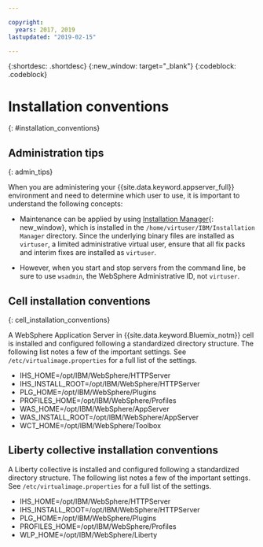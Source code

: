 ```yaml
---

copyright:
  years: 2017, 2019
lastupdated: "2019-02-15"

---
```


{:shortdesc: .shortdesc}
{:new_window: target="_blank"}
{:codeblock: .codeblock}

# Installation conventions
{: #installation_conventions}

## Administration tips
{: admin_tips}

When you are administering your {{site.data.keyword.appserver_full}} environment and need to determine which user to use, it is important to understand the following concepts:

 * Maintenance can be applied by using [Installation Manager](http://www.ibm.com/support/knowledgecenter/SSDV2W_1.8.5/){: new_window}, which is installed in the `/home/virtuser/IBM/Installation Manager` directory. Since the underlying binary files are installed as `virtuser`, a limited administrative virtual user, ensure that all fix packs and interim fixes are installed as `virtuser`.

 * However, when you start and stop servers from the command line, be sure to use `wsadmin`, the WebSphere Administrative ID, not `virtuser`.

## Cell installation conventions
{: cell_installation_conventions}

A WebSphere Application Server in {{site.data.keyword.Bluemix_notm}} cell is installed and configured following a standardized directory structure. The following list notes a few of the important settings.  See `/etc/virtualimage.properties` for a full list of the settings.

* IHS_HOME=/opt/IBM/WebSphere/HTTPServer
* IHS_INSTALL_ROOT=/opt/IBM/WebSphere/HTTPServer
* PLG_HOME=/opt/IBM/WebSphere/Plugins
* PROFILES_HOME=/opt/IBM/WebSphere/Profiles
* WAS_HOME=/opt/IBM/WebSphere/AppServer
* WAS_INSTALL_ROOT=/opt/IBM/WebSphere/AppServer
* WCT_HOME=/opt/IBM/WebSphere/Toolbox

## Liberty collective installation conventions

A Liberty collective is installed and configured following a standardized directory structure. The following list notes a few of the important settings.  See `/etc/virtualimage.properties` for a full list of the settings.

* IHS_HOME=/opt/IBM/WebSphere/HTTPServer
* IHS_INSTALL_ROOT=/opt/IBM/WebSphere/HTTPServer
* PLG_HOME=/opt/IBM/WebSphere/Plugins
* PROFILES_HOME=/opt/IBM/WebSphere/Profiles
* WLP_HOME=/opt/IBM/WebSphere/Liberty
